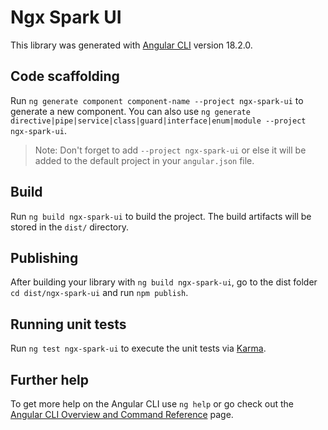 # Ngx Spark UI

This library was generated with [Angular CLI](https://github.com/angular/angular-cli) version 18.2.0.

## Code scaffolding

Run `ng generate component component-name --project ngx-spark-ui` to generate a new component. You can also use `ng generate directive|pipe|service|class|guard|interface|enum|module --project ngx-spark-ui`.
> Note: Don't forget to add `--project ngx-spark-ui` or else it will be added to the default project in your `angular.json` file. 

## Build

Run `ng build ngx-spark-ui` to build the project. The build artifacts will be stored in the `dist/` directory.

## Publishing

After building your library with `ng build ngx-spark-ui`, go to the dist folder `cd dist/ngx-spark-ui` and run `npm publish`.

## Running unit tests

Run `ng test ngx-spark-ui` to execute the unit tests via [Karma](https://karma-runner.github.io).

## Further help

To get more help on the Angular CLI use `ng help` or go check out the [Angular CLI Overview and Command Reference](https://angular.dev/tools/cli) page.

